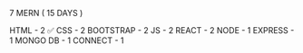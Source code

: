 7 MERN ( 15 DAYS )

HTML - 2 ✅
CSS - 2
BOOTSTRAP - 2
JS - 2
REACT - 2
NODE - 1
EXPRESS - 1
MONGO DB - 1
CONNECT - 1 